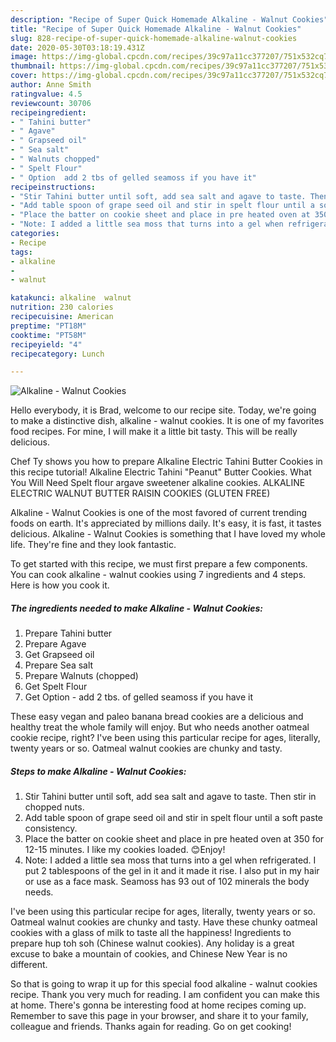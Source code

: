 ```yaml
---
description: "Recipe of Super Quick Homemade Alkaline - Walnut Cookies"
title: "Recipe of Super Quick Homemade Alkaline - Walnut Cookies"
slug: 828-recipe-of-super-quick-homemade-alkaline-walnut-cookies
date: 2020-05-30T03:18:19.431Z
image: https://img-global.cpcdn.com/recipes/39c97a11cc377207/751x532cq70/alkaline-walnut-cookies-recipe-main-photo.jpg
thumbnail: https://img-global.cpcdn.com/recipes/39c97a11cc377207/751x532cq70/alkaline-walnut-cookies-recipe-main-photo.jpg
cover: https://img-global.cpcdn.com/recipes/39c97a11cc377207/751x532cq70/alkaline-walnut-cookies-recipe-main-photo.jpg
author: Anne Smith
ratingvalue: 4.5
reviewcount: 30706
recipeingredient:
- " Tahini butter"
- " Agave"
- " Grapseed oil"
- " Sea salt"
- " Walnuts chopped"
- " Spelt Flour"
- " Option  add 2 tbs of gelled seamoss if you have it"
recipeinstructions:
- "Stir Tahini butter until soft, add sea salt and agave to taste. Then stir in chopped nuts."
- "Add table spoon of grape seed oil and stir in spelt flour until a soft paste consistency."
- "Place the batter on cookie sheet and place in pre heated oven at 350 for 12-15 minutes. I like my cookies loaded. 😊Enjoy!"
- "Note: I added a little sea moss that turns into a gel when refrigerated. I put 2 tablespoons of the gel in it and it made it rise. I also put in my hair or use as a face mask. Seamoss has 93 out of 102 minerals the body needs."
categories:
- Recipe
tags:
- alkaline
- 
- walnut

katakunci: alkaline  walnut 
nutrition: 230 calories
recipecuisine: American
preptime: "PT18M"
cooktime: "PT58M"
recipeyield: "4"
recipecategory: Lunch

---
```



![Alkaline - Walnut Cookies](https://img-global.cpcdn.com/recipes/39c97a11cc377207/751x532cq70/alkaline-walnut-cookies-recipe-main-photo.jpg)

Hello everybody, it is Brad, welcome to our recipe site. Today, we're going to make a distinctive dish, alkaline - walnut cookies. It is one of my favorites food recipes. For mine, I will make it a little bit tasty. This will be really delicious.

Chef Ty shows you how to prepare Alkaline Electric Tahini Butter Cookies in this recipe tutorial! Alkaline Electric Tahini &#34;Peanut&#34; Butter Cookies. What You Will Need Spelt flour argave sweetener alkaline cookies. ALKALINE ELECTRIC WALNUT BUTTER RAISIN COOKIES (GLUTEN FREE)

Alkaline - Walnut Cookies is one of the most favored of current trending foods on earth. It's appreciated by millions daily. It's easy, it is fast, it tastes delicious. Alkaline - Walnut Cookies is something that I have loved my whole life. They're fine and they look fantastic.


To get started with this recipe, we must first prepare a few components. You can cook alkaline - walnut cookies using 7 ingredients and 4 steps. Here is how you cook it.

<!--inarticleads1-->

##### The ingredients needed to make Alkaline - Walnut Cookies:

1. Prepare  Tahini butter
1. Prepare  Agave
1. Get  Grapseed oil
1. Prepare  Sea salt
1. Prepare  Walnuts (chopped)
1. Get  Spelt Flour
1. Get  Option - add 2 tbs. of gelled seamoss if you have it


These easy vegan and paleo banana bread cookies are a delicious and healthy treat the whole family will enjoy. But who needs another oatmeal cookie recipe, right? I&#39;ve been using this particular recipe for ages, literally, twenty years or so. Oatmeal walnut cookies are chunky and tasty. 

<!--inarticleads2-->

##### Steps to make Alkaline - Walnut Cookies:

1. Stir Tahini butter until soft, add sea salt and agave to taste. Then stir in chopped nuts.
1. Add table spoon of grape seed oil and stir in spelt flour until a soft paste consistency.
1. Place the batter on cookie sheet and place in pre heated oven at 350 for 12-15 minutes. I like my cookies loaded. 😊Enjoy!
1. Note: I added a little sea moss that turns into a gel when refrigerated. I put 2 tablespoons of the gel in it and it made it rise. I also put in my hair or use as a face mask. Seamoss has 93 out of 102 minerals the body needs.


I&#39;ve been using this particular recipe for ages, literally, twenty years or so. Oatmeal walnut cookies are chunky and tasty. Have these chunky oatmeal cookies with a glass of milk to taste all the happiness! Ingredients to prepare hup toh soh (Chinese walnut cookies). Any holiday is a great excuse to bake a mountain of cookies, and Chinese New Year is no different. 

So that is going to wrap it up for this special food alkaline - walnut cookies recipe. Thank you very much for reading. I am confident you can make this at home. There's gonna be interesting food at home recipes coming up. Remember to save this page in your browser, and share it to your family, colleague and friends. Thanks again for reading. Go on get cooking!
